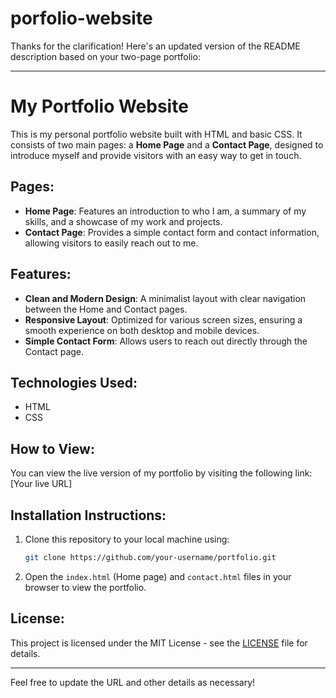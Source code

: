 # porfolio-website

Thanks for the clarification! Here's an updated version of the README description based on your two-page portfolio:

---

# My Portfolio Website

This is my personal portfolio website built with HTML and basic CSS. It consists of two main pages: a **Home Page** and a **Contact Page**, designed to introduce myself and provide visitors with an easy way to get in touch.

## Pages:
- **Home Page**: Features an introduction to who I am, a summary of my skills, and a showcase of my work and projects.
- **Contact Page**: Provides a simple contact form and contact information, allowing visitors to easily reach out to me.

## Features:
- **Clean and Modern Design**: A minimalist layout with clear navigation between the Home and Contact pages.
- **Responsive Layout**: Optimized for various screen sizes, ensuring a smooth experience on both desktop and mobile devices.
- **Simple Contact Form**: Allows users to reach out directly through the Contact page.

## Technologies Used:
- HTML
- CSS

## How to View:
You can view the live version of my portfolio by visiting the following link: [Your live URL]

## Installation Instructions:
1. Clone this repository to your local machine using:
   ```bash
   git clone https://github.com/your-username/portfolio.git
   ```
2. Open the `index.html` (Home page) and `contact.html` files in your browser to view the portfolio.

## License:
This project is licensed under the MIT License - see the [LICENSE](LICENSE) file for details.

---

Feel free to update the URL and other details as necessary!

